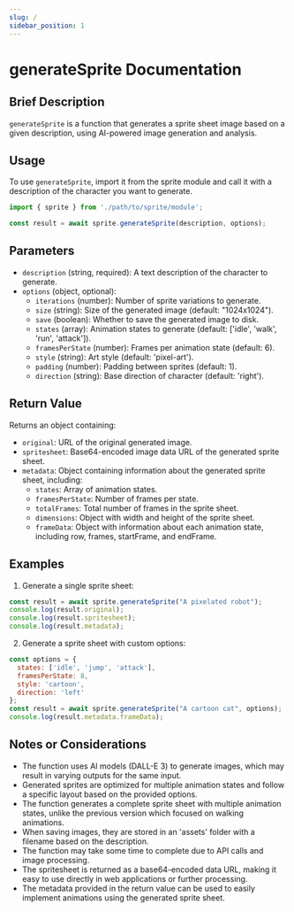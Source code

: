 ```yaml
---
slug: /
sidebar_position: 1
---
```


# generateSprite Documentation

## Brief Description
`generateSprite` is a function that generates a sprite sheet image based on a given description, using AI-powered image generation and analysis.

## Usage
To use `generateSprite`, import it from the sprite module and call it with a description of the character you want to generate.

```javascript
import { sprite } from './path/to/sprite/module';

const result = await sprite.generateSprite(description, options);
```

## Parameters
- `description` (string, required): A text description of the character to generate.
- `options` (object, optional):
  - `iterations` (number): Number of sprite variations to generate.
  - `size` (string): Size of the generated image (default: "1024x1024").
  - `save` (boolean): Whether to save the generated image to disk.
  - `states` (array): Animation states to generate (default: ['idle', 'walk', 'run', 'attack']).
  - `framesPerState` (number): Frames per animation state (default: 6).
  - `style` (string): Art style (default: 'pixel-art').
  - `padding` (number): Padding between sprites (default: 1).
  - `direction` (string): Base direction of character (default: 'right').

## Return Value
Returns an object containing:
- `original`: URL of the original generated image.
- `spritesheet`: Base64-encoded image data URL of the generated sprite sheet.
- `metadata`: Object containing information about the generated sprite sheet, including:
  - `states`: Array of animation states.
  - `framesPerState`: Number of frames per state.
  - `totalFrames`: Total number of frames in the sprite sheet.
  - `dimensions`: Object with width and height of the sprite sheet.
  - `frameData`: Object with information about each animation state, including row, frames, startFrame, and endFrame.

## Examples

1. Generate a single sprite sheet:
```javascript
const result = await sprite.generateSprite("A pixelated robot");
console.log(result.original);
console.log(result.spritesheet);
console.log(result.metadata);
```

2. Generate a sprite sheet with custom options:
```javascript
const options = {
  states: ['idle', 'jump', 'attack'],
  framesPerState: 8,
  style: 'cartoon',
  direction: 'left'
};
const result = await sprite.generateSprite("A cartoon cat", options);
console.log(result.metadata.frameData);
```

## Notes or Considerations
- The function uses AI models (DALL-E 3) to generate images, which may result in varying outputs for the same input.
- Generated sprites are optimized for multiple animation states and follow a specific layout based on the provided options.
- The function generates a complete sprite sheet with multiple animation states, unlike the previous version which focused on walking animations.
- When saving images, they are stored in an 'assets' folder with a filename based on the description.
- The function may take some time to complete due to API calls and image processing.
- The spritesheet is returned as a base64-encoded data URL, making it easy to use directly in web applications or further processing.
- The metadata provided in the return value can be used to easily implement animations using the generated sprite sheet.

